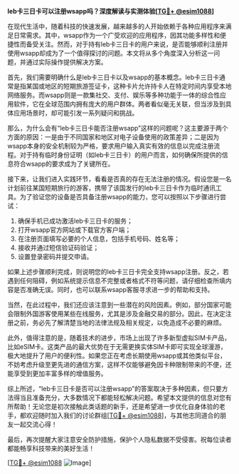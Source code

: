**leb卡三日卡可以注册wsapp吗？深度解读与实测体验[[TG💪+ @esim1088](https://t.me/s/esim1088)]**

在现代生活中，随着科技的快速发展，越来越多的人开始依赖于各种应用程序来满足日常需求。其中，wsapp作为一个广受欢迎的应用程序，因其功能多样性和便捷性而备受关注。然而，对于持有leb卡三日卡的用户来说，是否能够顺利注册并使用wsapp却成为了一个值得探讨的问题。本文将从多个角度深入分析这一问题，并通过实际操作提供解决方案。

首先，我们需要明确什么是leb卡三日卡以及wsapp的基本概念。leb卡三日卡通常是指某国或地区的短期旅游签证卡，这种卡片允许持卡人在特定时间内享受本地网络服务。而wsapp则是一款集社交、支付、娱乐等多种功能于一体的综合性应用软件，它在全球范围内拥有庞大的用户群体。两者看似毫无关联，但当涉及到具体应用场景时，却可能引发一系列疑问和挑战。

那么，为什么会有“leb卡三日卡能否注册wsapp”这样的问题呢？这主要源于两个方面的原因：一是由于不同国家和地区对电子设备使用的政策差异；二是因为wsapp本身的安全机制较为严格，要求用户输入真实有效的信息以完成注册流程。对于持有临时身份证明（如leb卡三日卡）的用户而言，如何确保所提供的信息符合wsapp的要求成为了关键所在。

接下来，让我们进入实践环节，看看是否真的存在无法注册的情况。假设您是一名计划前往某国短期旅行的游客，携带了该国发行的leb卡三日卡作为临时通讯工具。为了验证您的设备是否具备注册wsapp的能力，您可以按照以下步骤进行尝试：

1. 确保手机已成功激活leb卡三日卡的服务；
2. 打开wsapp官方网站或下载官方客户端；
3. 在注册页面填写必要的个人信息，包括手机号码、姓名等；
4. 接收并通过短信验证码验证；
5. 设置登录密码并提交申请。

如果上述步骤顺利完成，则说明您的leb卡三日卡完全支持wsapp注册。反之，若遇到任何阻碍，例如系统提示信息不完整或者格式不符等问题，请仔细检查所填内容是否准确无误。同时，也可以联系wsapp客服寻求进一步的帮助和支持。

当然，在此过程中，我们还应该注意到一些潜在的风险因素。例如，部分国家可能会限制外国游客使用某些在线服务，尤其是涉及金融交易的部分。因此，在决定注册之前，务必先了解清楚当地的法律法规及相关规定，以免造成不必要的麻烦。

此外，值得注意的是，随着技术的进步，市场上出现了许多新型虚拟SIM卡产品，比如eSIM卡。这类产品的最大优势在于无需更换实体SIM卡即可实现全球漫游，极大地提升了用户的便利性。如果您正在考虑长期使用wsapp或其他类似平台，不妨考虑升级至更先进的通信方案，这样不仅能够避免因卡种限制带来的不便，还能享受到更加丰富多样的增值服务。

综上所述，“leb卡三日卡是否可以注册wsapp”的答案取决于多种因素，但只要方法得当且准备充分，大多数情况下都能轻松解决问题。希望本文提供的信息对您有所帮助！无论您是初次接触此类话题的新手，还是希望进一步优化自身体验的老手，都欢迎随时加入我们的讨论群组[[TG💪+ @esim1088](https://t.me/s/esim1088)]，与其他志同道合的朋友一起交流心得！

最后，再次提醒大家注意安全防护措施，保护个人隐私数据不受侵害。祝每位读者都能畅享科技带来的美好生活！

[[TG💪+ @esim1088](https://t.me/s/esim1088) ![Image](https://i.postimg.cc/4NQfJmqS/Snipaste-2025-05-13-00-14-12.png)]